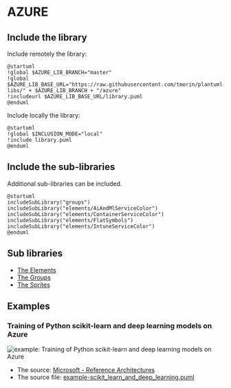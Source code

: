 # AZURE

## Include the library

Include remotely the library:
```plantuml
@startuml
!global $AZURE_LIB_BRANCH="master"
!global $AZURE_LIB_BASE_URL="https://raw.githubusercontent.com/tmorin/plantuml-libs/" + $AZURE_LIB_BRANCH + "/azure"
!includeurl $AZURE_LIB_BASE_URL/library.puml
@enduml
```

Include locally the library:
```plantuml
@startuml
!global $INCLUSION_MODE="local"
!include library.puml
@enduml
```

## Include the sub-libraries

Additional sub-libraries can be included.

```plantuml
@startuml
includeSubLibrary("groups")
includeSubLibrary("elements/AiAndMlServiceColor")
includeSubLibrary("elements/ContainerServiceColor")
includeSubLibrary("elements/FlatSymbols")
includeSubLibrary("elements/IntuneServiceColor")
@enduml
```

## Sub libraries

- [The Elements](elements/README.md)
- [The Groups](groups.md)
- [The Sprites](sprites.md)

## Examples

### Training of Python scikit-learn and deep learning models on Azure

![example: Training of Python scikit-learn and deep learning models on Azure](http://www.plantuml.com/plantuml/proxy?src=https://raw.githubusercontent.com/tmorin/plantuml-libs/master/azure/example-scikit_learn_and_deep_learning.puml)

* The source: [Microsoft - Reference Architectures](https://docs.microsoft.com/en-us/azure/architecture/reference-architectures/ai/training-python-models)
* The source file: [example-scikit_learn_and_deep_learning.puml](example-scikit_learn_and_deep_learning.puml)
